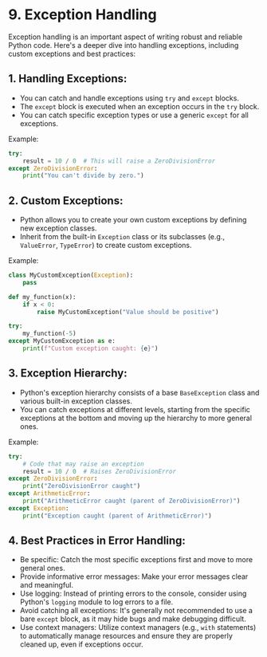# 9. Exception Handling

Exception handling is an important aspect of writing robust and reliable Python code. Here's a deeper dive into handling exceptions, including custom exceptions and best practices:

## **1. Handling Exceptions:**
   - You can catch and handle exceptions using `try` and `except` blocks.
   - The `except` block is executed when an exception occurs in the `try` block.
   - You can catch specific exception types or use a generic `except` for all exceptions.
   
   Example:
   ```python
   try:
       result = 10 / 0  # This will raise a ZeroDivisionError
   except ZeroDivisionError:
       print("You can't divide by zero.")
   ```

## **2. Custom Exceptions:**
   - Python allows you to create your own custom exceptions by defining new exception classes.
   - Inherit from the built-in `Exception` class or its subclasses (e.g., `ValueError`, `TypeError`) to create custom exceptions.

   Example:
   ```python
   class MyCustomException(Exception):
       pass

   def my_function(x):
       if x < 0:
           raise MyCustomException("Value should be positive")

   try:
       my_function(-5)
   except MyCustomException as e:
       print(f"Custom exception caught: {e}")
   ```

## **3. Exception Hierarchy:**
   - Python's exception hierarchy consists of a base `BaseException` class and various built-in exception classes.
   - You can catch exceptions at different levels, starting from the specific exceptions at the bottom and moving up the hierarchy to more general ones.

   Example:
   ```python
   try:
       # Code that may raise an exception
       result = 10 / 0  # Raises ZeroDivisionError
   except ZeroDivisionError:
       print("ZeroDivisionError caught")
   except ArithmeticError:
       print("ArithmeticError caught (parent of ZeroDivisionError)")
   except Exception:
       print("Exception caught (parent of ArithmeticError)")
   ```

## **4. Best Practices in Error Handling:**
   - Be specific: Catch the most specific exceptions first and move to more general ones.
   - Provide informative error messages: Make your error messages clear and meaningful.
   - Use logging: Instead of printing errors to the console, consider using Python's `logging` module to log errors to a file.
   - Avoid catching all exceptions: It's generally not recommended to use a bare `except` block, as it may hide bugs and make debugging difficult.
   - Use context managers: Utilize context managers (e.g., `with` statements) to automatically manage resources and ensure they are properly cleaned up, even if exceptions occur.
   